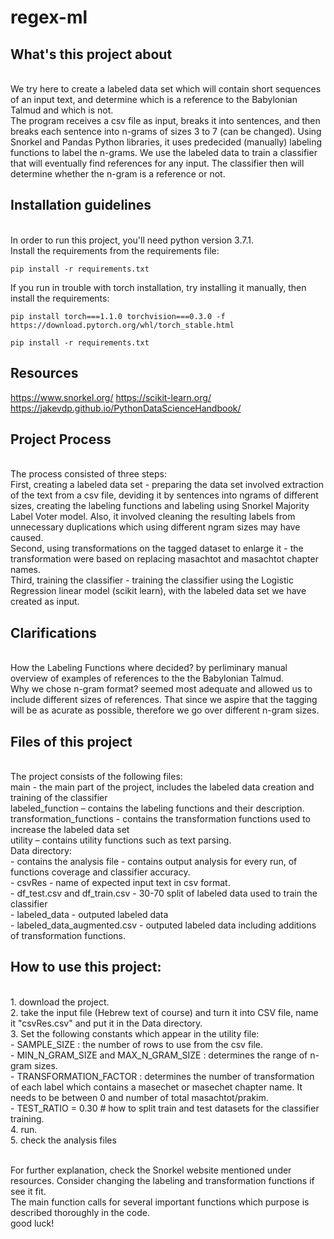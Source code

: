 # regex-ml

## What's this project about

<br>We try here to create a labeled data set which will contain short sequences of an input text, and determine which is a reference to the Babylonian Talmud and which is not.
<br>The program receives a csv file as input, breaks it into sentences, and then breaks each sentence into n-grams of sizes 3 to 7 (can be changed). Using Snorkel and Pandas Python libraries, it uses predecided (manually) labeling functions to label the n-grams. 
We use the labeled data to train a classifier that will eventually find references for any input. The classifier then will determine whether the n-gram is a reference or not.

## Installation guidelines

<br>In order to run this project, you'll need python version 3.7.1.
<br>Install the requirements from the requirements file:
```
pip install -r requirements.txt
```
If you run in trouble with torch installation, try installing it manually, then install the requirements:
```
pip install torch===1.1.0 torchvision===0.3.0 -f https://download.pytorch.org/whl/torch_stable.html

pip install -r requirements.txt
```

## Resources
https://www.snorkel.org/
https://scikit-learn.org/
https://jakevdp.github.io/PythonDataScienceHandbook/

## Project Process
<br>The process consisted of three steps:
<br>First, creating a labeled data set - preparing the data set involved extraction of the text from a csv file, deviding it by sentences into ngrams of different sizes, creating the labeling functions and labeling using Snorkel Majority Label Voter model. Also, it involved cleaning the resulting labels from unnecessary duplications which using different ngram sizes may have caused. 
<br>Second, using transformations on the tagged dataset to enlarge it - the transformation were based on replacing masachtot and masachtot chapter names.
<br>Third, training the classifier - training the classifier using the Logistic Regression linear model (scikit learn), with
the labeled data set we have created as input.

 ## Clarifications

<br>How the Labeling Functions where decided? by perliminary manual overview of examples of references to the the Babylonian Talmud.
<br>Why we chose n-gram format? seemed most adequate and allowed us to include different sizes of references. That since we aspire that the tagging will be as acurate as possible, therefore we go over different n-gram sizes.

## Files of this project

<br>The project consists of the following files:
<br>main - the main part of the project, includes the labeled data creation and training of the classifier
<br>labeled_function – contains the labeling functions and their description.
<br>transformation_functions - contains the transformation functions used to increase the labeled data set
<br>utility – contains utility functions such as text parsing.
<br>Data directory:
<br> - contains the analysis file - contains output analysis for every run, of functions coverage and classifier accuracy.
<br> - csvRes - name of expected input text in csv format. 
<br> - df_test.csv and df_train.csv - 30-70 split of labeled data used to train the classifier
<br> - labeled_data - outputed labeled data
<br>  - labeled_data_augmented.csv - outputed labeled data including additions of transformation functions. 
 
 ## How to use this project:
 
 <br> 1. download the project. 
 <br> 2. take the input file (Hebrew text of course) and turn it into CSV file,  name it "csvRes.csv" and put it in the Data directory.
 <br> 3. Set the following constants which appear in the utility file:
 <br>  - SAMPLE_SIZE : the number of rows to use from the csv file.
 <br>  - MIN_N_GRAM_SIZE and MAX_N_GRAM_SIZE : determines the range of n-gram sizes.
 <br>  - TRANSFORMATION_FACTOR : determines the number of transformation of each label which contains a masechet or masechet chapter  name. It needs to be between 0 and number of total masachtot/prakim.
 <br> - TEST_RATIO = 0.30 # how to split train and test datasets for the classifier training.
 <br> 4. run.
 <br> 5. check the analysis files 
 
 <br> For further explanation, check the Snorkel website mentioned under resources. Consider changing the labeling and transformation functions if see it fit.
 <br>The main function calls for several important functions which purpose is described thoroughly in the code.
 <br> good luck!
 
